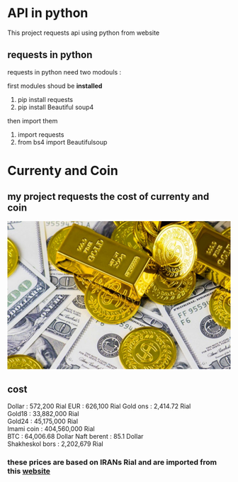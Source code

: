 # API in python
This project requests api using python from website 
## requests in python
requests in python need two modouls :

 first modules shoud be **installed**

 1. pip install requests
 2. pip install Beautiful soup4

 then import them

 1. import requests
 2. from bs4 import Beautifulsoup

# Currenty and Coin
## my project requests the cost of currenty and coin
![coin](image.jpg)
## cost

Dollar : 572,200 Rial
EUR : 626,100 Rial
Gold ons : 2,414.72 Rial        
Gold18 : 33,882,000 Rial        
Gold24 : 45,175,000 Rial        
Imami coin : 404,560,000 Rial   
BTC : 64,006.68 Dollar
Naft berent : 85.1 Dollar       
Shakheskol bors : 2,202,679 Rial

### these prices are based on IRANs Rial and are imported from this [website](https://www.tgju.org/)